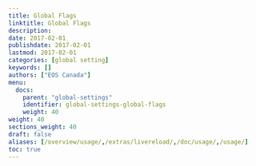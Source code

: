 ```yaml
---
title: Global Flags
linktitle: Global Flags
description:
date: 2017-02-01
publishdate: 2017-02-01
lastmod: 2017-02-01
categories: [global setting]
keywords: []
authors: ["EOS Canada"]
menu:
  docs:
    parent: "global-settings"
    identifier: global-settings-global-flags
    weight: 40
weight: 40
sections_weight: 40
draft: false
aliases: [/overview/usage/,/extras/livereload/,/doc/usage/,/usage/]
toc: true
---
```

